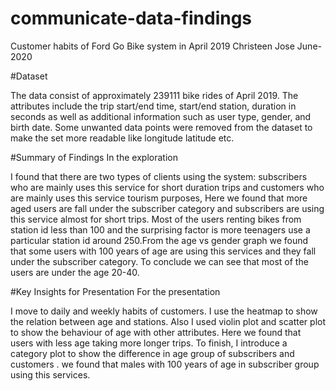 # communicate-data-findings
Customer habits of Ford Go Bike system in April 2019
Christeen Jose
June-2020

#Dataset

The data consist of approximately 239111 bike rides of April 2019. The attributes include the trip
start/end time, start/end station, duration in seconds as well as additional information such as user
type, gender, and birth date. Some unwanted data points were removed from the dataset to make
the set more readable like longitude latitude etc.

#Summary of Findings In the exploration

I found that there are two types of clients using the system: subscribers who are mainly uses this
service for short duration trips and customers who are mainly uses this service tourism purposes,
Here we found that more aged users are fall under the subscriber category and subscribers are using
this service almost for short trips. Most of the users renting bikes from station id less than 100 and
the surprising factor is more teenagers use a particular station id around 250.From the age vs gender
graph we found that some users with 100 years of age are using this services and they fall under the
subscriber category. To conclude we can see that most of the users are under the age 20-40.

#Key Insights for Presentation For the presentation

I move to daily and weekly habits of customers. I use the heatmap to show the relation between
age and stations. Also I used violin plot and scatter plot to show the behaviour of age with other
attributes. Here we found that users with less age taking more longer trips. To finish, I introduce a
category plot to show the difference in age group of subscribers and customers . we found that
males with 100 years of age in subscriber group using this services.
